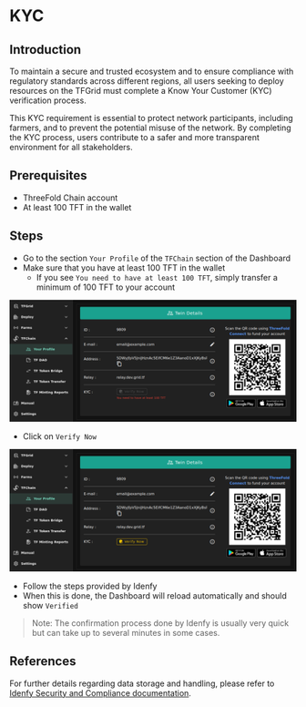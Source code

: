 <h1>KYC</h1>

## Introduction

To maintain a secure and trusted ecosystem and to ensure compliance with regulatory standards across different regions, all users seeking to deploy resources on the TFGrid must complete a Know Your Customer (KYC) verification process.

This KYC requirement is essential to protect network participants, including farmers, and to prevent the potential misuse of the network. By completing the KYC process, users contribute to a safer and more transparent environment for all stakeholders.

## Prerequisites

- ThreeFold Chain account
- At least 100 TFT in the wallet

## Steps

- Go to the section `Your Profile` of the `TFChain` section of the Dashboard
- Make sure that you have at least 100 TFT in the wallet
  - If you see `You need to have at least 100 TFT`, simply transfer a minimum of 100 TFT to your account

![](../img/kyc_1.png)

- Click on `Verify Now`

![](../img/kyc_2.png)

- Follow the steps provided by Idenfy
- When this is done, the Dashboard will reload automatically and should show `Verified`

> Note: The confirmation process done by Idenfy is usually very quick but can take up to several minutes in some cases.

## References

For further details regarding data storage and handling, please refer to [Idenfy Security and Compliance documentation](https://www.idenfy.com/security/).

